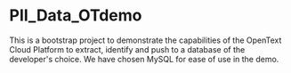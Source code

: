 # PII_Data_OTdemo
This is a bootstrap project to demonstrate the capabilities of the OpenText Cloud Platform to extract, identify and push to a database of the developer's choice. We have chosen MySQL for ease of use in the demo.
